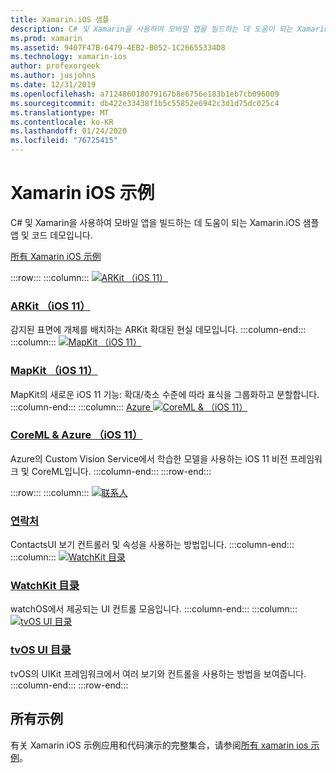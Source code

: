```yaml
---
title: Xamarin.iOS 샘플
description: C# 및 Xamarin을 사용하여 모바일 앱을 빌드하는 데 도움이 되는 Xamarin.iOS 샘플 앱 및 코드 데모입니다.
ms.prod: xamarin
ms.assetid: 9407F47B-6479-4EB2-B052-1C26655334D8
ms.technology: xamarin-ios
author: profexorgeek
ms.author: jusjohns
ms.date: 12/31/2019
ms.openlocfilehash: a712486018079167b8e6756e183b1eb7cb096009
ms.sourcegitcommit: db422e33438f1b5c55852e6942c3d1d75dc025c4
ms.translationtype: MT
ms.contentlocale: ko-KR
ms.lasthandoff: 01/24/2020
ms.locfileid: "76725415"
---
```

# <a name="xamarinios-samples"></a>Xamarin iOS 示例

C# 및 Xamarin을 사용하여 모바일 앱을 빌드하는 데 도움이 되는 Xamarin.iOS 샘플 앱 및 코드 데모입니다.

[所有 Xamarin iOS 示例](https://docs.microsoft.com/samples/browse/?products=xamarin&term=Xamarin.iOS)

:::row:::
      :::column:::
[![ARKit （iOS 11）](images/arkit.png)](https://docs.microsoft.com/samples/xamarin/ios-samples/ios11-arkitplacingobjects/)

### <a name="arkit-ios-11httpsdocsmicrosoftcomsamplesxamarinios-samplesios11-arkitplacingobjects"></a>[ARKit （iOS 11）](https://docs.microsoft.com/samples/xamarin/ios-samples/ios11-arkitplacingobjects/)

감지된 표면에 개체를 배치하는 ARKit 확대된 현실 데모입니다.
    :::column-end:::
    :::column:::
[![MapKit （iOS 11）](images/mapkit.png)](https://docs.microsoft.com/samples/xamarin/ios-samples/ios11-mapkitsample/)

### <a name="mapkit-ios-11httpsdocsmicrosoftcomsamplesxamarinios-samplesios11-mapkitsample"></a>[MapKit （iOS 11）](https://docs.microsoft.com/samples/xamarin/ios-samples/ios11-mapkitsample/)

MapKit의 새로운 iOS 11 기능: 확대/축소 수준에 따라 표식을 그룹화하고 분할합니다.
    :::column-end:::
    :::column:::
[Azure ![CoreML & （iOS 11）](images/coremlazure.png)](https://docs.microsoft.com/samples/xamarin/ios-samples/ios11-coremlazuremodel/)

### <a name="coreml--azure-ios-11httpsdocsmicrosoftcomsamplesxamarinios-samplesios11-coremlazuremodel"></a>[CoreML & Azure （iOS 11）](https://docs.microsoft.com/samples/xamarin/ios-samples/ios11-coremlazuremodel/)

Azure의 Custom Vision Service에서 학습한 모델을 사용하는 iOS 11 비전 프레임워크 및 CoreML입니다.
    :::column-end:::
:::row-end:::

:::row:::
    :::column:::
[![联系人](images/contacts.png)](https://docs.microsoft.com/samples/xamarin/ios-samples/contacts)

### <a name="contactshttpsdocsmicrosoftcomsamplesxamarinios-samplescontacts"></a>[연락처](https://docs.microsoft.com/samples/xamarin/ios-samples/contacts)

ContactsUI 보기 컨트롤러 및 속성을 사용하는 방법입니다.
    :::column-end:::
    :::column:::
[![WatchKit 目录](images/watchos.png)](https://docs.microsoft.com/samples/xamarin/ios-samples/watchos-watchkitcatalog/)

### <a name="watchkit-cataloghttpsdocsmicrosoftcomsamplesxamarinios-sampleswatchos-watchkitcatalog"></a>[WatchKit 目录](https://docs.microsoft.com/samples/xamarin/ios-samples/watchos-watchkitcatalog/)

watchOS에서 제공되는 UI 컨트롤 모음입니다.
    :::column-end:::
    :::column:::
[![tvOS UI 目录](images/tvosui.png)](https://docs.microsoft.com/samples/xamarin/ios-samples/tvos-uicatalog/)

### <a name="tvos-ui-cataloghttpsdocsmicrosoftcomsamplesxamarinios-samplestvos-uicatalog"></a>[tvOS UI 目录](https://docs.microsoft.com/samples/xamarin/ios-samples/tvos-uicatalog/)

tvOS의 UIKit 프레임워크에서 여러 보기와 컨트롤을 사용하는 방법을 보여줍니다.
    :::column-end:::
:::row-end:::

## <a name="all-samples"></a>所有示例

有关 Xamarin iOS 示例应用和代码演示的完整集合，请参阅[所有 xamarin ios 示例](https://docs.microsoft.com/samples/browse/?products=xamarin&term=Xamarin.iOS)。
